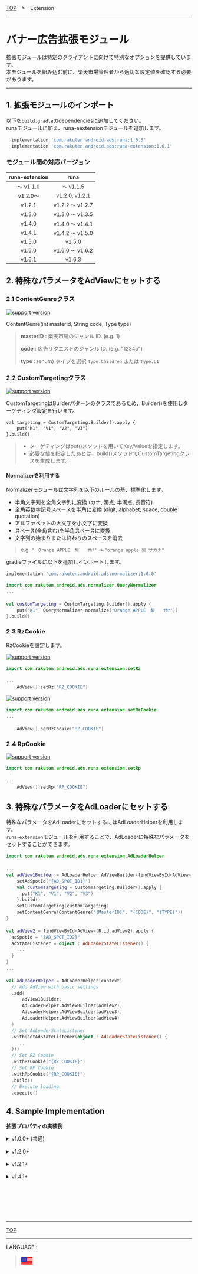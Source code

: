 [TOP](../#top)　>　Extension

---

# バナー広告拡張モジュール

拡張モジュールは特定のクライアントに向けて特別なオプションを提供しています。<br>
本モジュールを組み込む前に、楽天市場管理者から適切な設定値を確認する必要があります。

---

## 1. 拡張モジュールのインポート

以下を`build.gradle`のdependenciesに追加してください。<br>
runaモジュールに加え、runa-aextensionモジュールを追加します。

```gradle
  implementation 'com.rakuten.android.ads:runa:1.6.3'
  implementation 'com.rakuten.android.ads:runa-extension:1.6.1'
```

### モジュール間の対応バージョン

|runa-extension|runa|
|:---:|:---:|
|〜 v1.1.0|〜 v1.1.5|
|v1.2.0〜|v1.2.0, v1.2.1|
|v1.2.1|v1.2.2 〜 v1.2.7|
|v1.3.0|v1.3.0 〜 v1.3.5|
|v1.4.0|v1.4.0 〜 v1.4.1|
|v1.4.1|v1.4.2 〜 v1.5.0|
|v1.5.0|v1.5.0|
|v1.6.0|v1.6.0 〜 v1.6.2|
|     v1.6.1     |     v1.6.3      |

<div id="helper_adview"></div>

## 2. 特殊なパラメータをAdViewにセットする

### 2.1 ContentGenreクラス

[![support version](http://img.shields.io/badge/extension-1.0.0+-informational.svg?style=flat)](https://developer.android.com)

ContentGenre(int masterId, String code, Type type)

> **masterID** : 楽天市場のジャンル ID. (e.g. 1)
>
> **code** : 広告リクエストのジャンル ID. (e.g. "12345")
>
> **type** : (enum) タイプを選択 `Type.Children` または `Type.L1`

### 2.2 CustomTargetingクラス

[![support version](http://img.shields.io/badge/extension-1.0.0+-informational.svg?style=flat)](https://github.com/rakuten-ads/Rakuten-Ads-Android/releases)

CustomTargetingはBuilderパターンのクラスであるため、Builder()を使用しターゲティング設定を行います。

```
val targeting = CustomTargeting.Builder().apply {
    put("K1", "V1", "V2", "V3")
}.build()
```

> * ターゲティングはput()メソッドを用いてKey/Valueを指定します。
> * 必要な値を指定したあとは、build()メソッドでCustomTargetingクラスを生成します。

#### Normalizerを利用する

Normalizerモジュールは文字列を以下のルールの基、標準化します。

* 半角文字列を全角文字列に変換 (カナ, 濁点, 半濁点, 長音符)
* 全角英数字記号スペースを半角に変換 (digit, alphabet, space, double quotation)
* アルファベットの大文字を小文字に変換
* スペース(全角含む)を半角スペースに変換
* 文字列の始まりまたは終わりのスペースを消去

> e.g. `"　Orange APPLE　梨　　ｻｶﾅ"` -> `"orange apple 梨 サカナ"`

gradleファイルに以下を追加しインポートします。
```gradle
implementation 'com.rakuten.android.ads:normalizer:1.0.0'
```

```kotlin
import com.rakuten.android.ads.normalizer.QueryNormalizer
...

val customTargeting = CustomTargeting.Builder().apply {
    put("K1", QueryNormalizer.normalize("Orange APPLE　梨　　ｻｶﾅ"))
}.build()
```

### 2.3 RzCookie

RzCookieを設定します。

[![support version](http://img.shields.io/badge/extension-_1.1.5_〜_1.2.0-informational.svg?style=flat)](https://github.com/rakuten-ads/Rakuten-Ads-Android/releases)

```kotlin
import com.rakuten.android.ads.runa.extension.setRz

...
    AdView().setRz("RZ_COOKIE")
```

[![support version](http://img.shields.io/badge/extension-1.2.1+-informational.svg?style=flat)](https://github.com/rakuten-ads/Rakuten-Ads-Android/releases)

```kotlin
import com.rakuten.android.ads.runa.extension.setRzCookie
...

    AdView().setRzCookie("RZ_COOKIE")
```

### 2.4 RpCookie

[![support version](http://img.shields.io/badge/extension-_1.4.1+-informational.svg?style=flat)](https://github.com/rakuten-ads/Rakuten-Ads-Android/releases/tag/1.4.2)

```kotlin
import com.rakuten.android.ads.runa.extension.setRp

...
    AdView().setRp("RP_COOKIE")
```

<div id="helper_adloader"></div>

## 3. 特殊なパラメータをAdLoaderにセットする

特殊なパラメータをAdLoaderにセットするにはAdLoaderHelperを利用します。<br>
`runa-extension`モジュールを利用することで、AdLoaderに特殊なパラメータをセットすることができます。

```kotlin
import com.rakuten.android.ads.runa.extension.AdLoaderHelper

...
val adView1Builder = AdLoaderHelper.AdViewBuilder(findViewById<AdView>(R.id.adView1)).apply {
    setAdSpotId("{AD_SPOT_ID1}")
    val customTargeting = CustomTargeting.Builder().apply {
      put("K1", "V1", "V2", "V3")
    }.build()
    setCustomTargeting(customTargeting)
    setContentGenre(ContentGenre("{MasterID}", "{CODE}", "{TYPE}"))
}

val adView2 = findViewById<AdView>(R.id.adView2).apply {
  adSpotId = "{AD_SPOT_ID2}"
  adStateListener = object : AdLoaderStateListener() {
    ...
  }
}
...

val adLoaderHelper = AdLoaderHelper(context)
  // Add AdView with basic settings
  .add(
      adView1Builder,
      AdLoaderHelper.AdViewBuilder(adView2),
      AdLoaderHelper.AdViewBuilder(adView3),
      AdLoaderHelper.AdViewBuilder(adView4)
  )
  // Set AdLoaderStateListener
  .with(setAdStateListener(object : AdLoaderStateListener() {
    ...
  }))
  // Set RZ Cookie
  .withRzCookie("{RZ_COOKIE}")
  // Set RP Cookie
  .withRpCookie("{RP_COOKIE}")
  .build()
  // Execute loading
  .execute()
```

<div id="implemention_sample"></div>

## 4. Sample Implementation

**拡張プロパティの実装例**

<details>
<summary>v1.0.0+ (共通)</summary>

[![support version](http://img.shields.io/badge/extension-1.0.0+-informational.svg?style=flat)](https://github.com/rakuten-ads/Rakuten-Ads-Android/releases)

```kotlin
import com.rakuten.android.ads.runa.AdStateListener;
import com.rakuten.android.ads.runa.AdView;
import com.rakuten.android.ads.runa.extension.ContentGenre;
import com.rakuten.android.ads.runa.extension.CustomTargeting;
...

    // Create ContentGenre class
    val genre = ContentGenre(GENRE_MASTER_ID, GENRE_CODE, GENRE_TYPE)
    // Create CustomTargeting class
    val targeting = CustomTargeting.Builder().apply {
                          put(KEY, VALUE)
                          put(KEY2, VALUE2)
    }.buil()
    val adView = findViewById<AdView>(R.id.adview).apply {
        adSpotId = "AD_SPOT_ID"
        adViewSize = AdSize.ASPECT_FIT
        setContentGenre(genre)
        setCustomTargeting(targeting)
        setRzCookie("RZ_COOKIE")
        adStateListener = object : AdStateListener() {
            override fun onLoadSuccess() {
                visibility = View.VISIBLE
            }
            override fun onLoadFailure(view: View?, errorState: ErrorState) {
                visibility = View.GONE
            }
        }
    }
    adView.show()
```

</details>
<br>
<details>
<summary>v1.2.0+</summary>

[![support version](http://img.shields.io/badge/extension-1.2.0-informational.svg?style=flat)](https://github.com/rakuten-ads/Rakuten-Ads-Android/releases)

```kotlin
import com.rakuten.android.ads.runa.AdStateListener
import com.rakuten.android.ads.runa.AdView
import com.rakuten.android.ads.runa.extension.ContentGenre
import com.rakuten.android.ads.runa.extension.CustomTargeting
import com.rakuten.android.ads.runa.extension.ExtensionProperty
...

    // Create ContentGenre class
    val genre = ContentGenre(GENRE_MASTER_ID, GENRE_CODE, GENRE_TYPE)
    // Create CustomTargeting class
    val customTargeting = CustomTargeting.Builder().apply {
                          put(KEY, VALUE)
                          put(KEY2, VALUE2)
    }.buil()

    val extensionProperty = ExtensionProperty.Builder()
                              .withContentGenre(genre)
                              .withCustomTargeting(customTargeting)
                              .withRz("RZ_COOKIE")
                              .withLocation(location)
                              .build()

    findViewById<AdView>(R.id.adview).apply {
        adSpotId = "AD_SPOT_ID"
        adViewSize = AdSize.ASPECT_FIT
        adStateListener = object : AdStateListener() {
            override fun onLoadSuccess() {
                visibility = View.VISIBLE
            }
            override fun onLoadFailure(view: View?, errorState: ErrorState) {
                visibility = View.GONE
            }
        }
        extensionProperty.apply(this)
    }.show()
```

> `ExtensionProperty`はExtensionモジュール v1.2.0 から追加されました。

</details>
<br>
<details>
<summary>v1.2.1+</summary>

[![support version](http://img.shields.io/badge/extension-1.2.1+-informational.svg?style=flat)](https://github.com/rakuten-ads/Rakuten-Ads-Android/releases)

```kotlin
import com.rakuten.android.ads.runa.AdStateListener
import com.rakuten.android.ads.runa.AdView
import com.rakuten.android.ads.runa.extension.ContentGenre
import com.rakuten.android.ads.runa.extension.CustomTargeting
import com.rakuten.android.ads.runa.extension.AdViewHelper
...

    // Create ContentGenre class
    val genre = ContentGenre(GENRE_MASTER_ID, GENRE_CODE, GENRE_TYPE)
    // Create CustomTargeting class
    val customTargeting = CustomTargeting.Builder().apply {
                          put(KEY, VALUE)
                          put(KEY2, VALUE2)
    }.buil()

    val adViewHelper = AdViewHelper.Builder()
                              .with(genre)
                              .with(customTargeting)
                              .withRzCookie("RZ_COOKIE")
                              .build()

    findViewById<AdView>(R.id.adview).apply {
        adSpotId = "AD_SPOT_ID"
        adViewSize = AdSize.ASPECT_FIT
        adStateListener = object : AdStateListener() {
            override fun onLoadSuccess() {
                visibility = View.VISIBLE
            }
            override fun onLoadFailure(view: View?, errorState: ErrorState) {
                visibility = View.GONE
            }
        }
        adViewHelper.apply(this)
    }.show()
```

> `AdViewHelper`はExtensionモジュール v1.2.1 から追加され、`ExtensionProperty`は当バージョンから非推奨となりました。

</details>
<br>
<details>
<summary>v1.4.1+</summary>

[![support version](http://img.shields.io/badge/extension-1.4.1+-informational.svg?style=flat)](https://github.com/rakuten-ads/Rakuten-Ads-Android/releases)

```kotlin
import com.rakuten.android.ads.runa.AdStateListener
import com.rakuten.android.ads.runa.AdView
import com.rakuten.android.ads.runa.extension.ContentGenre
import com.rakuten.android.ads.runa.extension.CustomTargeting
import com.rakuten.android.ads.runa.extension.AdViewHelper
...

    // Create ContentGenre class
    val genre = ContentGenre(GENRE_MASTER_ID, GENRE_CODE, GENRE_TYPE)
    // Create CustomTargeting class
    val customTargeting = CustomTargeting.Builder().apply {
                          put(KEY, VALUE)
                          put(KEY2, VALUE2)
    }.buil()

    val adViewHelper = AdViewHelper.Builder()
                              .with(genre)
                              .with(customTargeting)
                              .withRzCookie("RZ_COOKIE")
                              .withRpCookie("RP_COOKIE")
                              .build()

    findViewById<AdView>(R.id.adview).apply {
        adSpotId = "AD_SPOT_ID"
        adViewSize = AdSize.ASPECT_FIT
        adStateListener = object : AdStateListener() {
            override fun onLoadSuccess() {
                visibility = View.VISIBLE
            }
            override fun onLoadFailure(view: View?, errorState: ErrorState) {
                visibility = View.GONE
            }
        }
        adViewHelper.apply(this)
    }.show()
```

</details>

<br><br><br><br><br>

---
[TOP](../#top)

---
LANGUAGE :
> [![en](/doc/img/lang/en.png)](/doc/extension/README.md)
